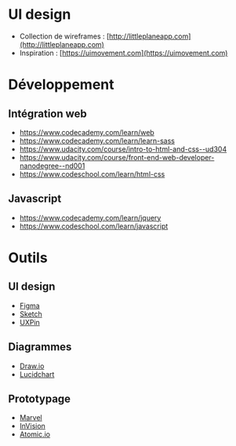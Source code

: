 # UI design
* Collection de wireframes : [http://littleplaneapp.com](http://littleplaneapp.com)
* Inspiration : [https://uimovement.com](https://uimovement.com)

# Développement
## Intégration web
* https://www.codecademy.com/learn/web
* https://www.codecademy.com/learn/learn-sass
* https://www.udacity.com/course/intro-to-html-and-css--ud304
* https://www.udacity.com/course/front-end-web-developer-nanodegree--nd001
* https://www.codeschool.com/learn/html-css
## Javascript
* https://www.codecademy.com/learn/jquery
* https://www.codeschool.com/learn/javascript

# Outils
## UI design
* [Figma](https://www.figma.com)
* [Sketch](https://www.sketchapp.com)
* [UXPin](https://www.uxpin.com/)
## Diagrammes
* [Draw.io](https://www.draw.io)
* [Lucidchart](https://www.lucidchart.com/)
## Prototypage
* [Marvel](https://marvelapp.com)
* [InVision](https://marvelapp.com)
* [Atomic.io](https://atomic.io)
